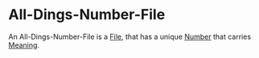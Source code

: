 # All-Dings-Number-File

An All-Dings-Number-File is a [File](9000007.md), that has a unique [Number](60000.md) that carries [Meaning](60002.md).
